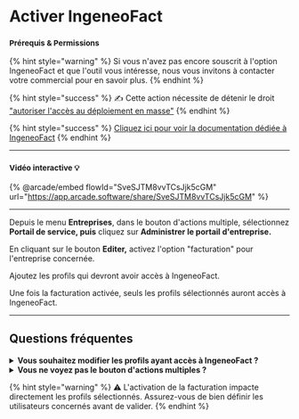 # Activer IngeneoFact

### <sup>**Prérequis & Permissions**</sup>

{% hint style="warning" %}
Si vous n'avez pas encore souscrit à l'option IngeneoFact et que l'outil vous intéresse, nous vous invitons à contacter votre commercial pour en savoir plus.
{% endhint %}

{% hint style="success" %}
✍️ Cette action nécessite de détenir le droit[ "autoriser l'accès au déploiement en masse"](detail-des-droits.md)
{% endhint %}

{% hint style="success" %}
[Cliquez ici pour voir la documentation dédiée à IngeneoFact](../ingeneofact/)
{% endhint %}

***

### <sup>Vidéo interactive 💡</sup>

{% @arcade/embed flowId="SveSJTM8vvTCsJjk5cGM" url="https://app.arcade.software/share/SveSJTM8vvTCsJjk5cGM" %}

***

Depuis le menu **Entreprises**, dans le bouton d'actions multiple, sélectionnez **Portail de service, puis** cliquez sur **Administrer le portail d'entreprise.**&#x20;

En cliquant sur le bouton **Editer,** activez l'option "facturation" pour l'entreprise concernée.

Ajoutez les profils qui devront avoir accès à IngeneoFact.&#x20;

Une fois la facturation activée, seuls les profils sélectionnés auront accès à IngeneoFact.

***

## Questions fréquentes

<details>

<summary><strong>Vous souhaitez modifier les profils ayant accès à IngeneoFact ?</strong></summary>

Retournez dans l'édition de l'entreprise concernée via **Entreprises** > **Actions multiples** > **Portail de service** > **Administrer le portail d'entreprise** pour ajuster les profils autorisés.

</details>

<details>

<summary><strong>Vous ne voyez pas le bouton d'actions multiples ?</strong></summary>

Vérifiez que vous disposez des permissions nécessaires pour administrer le portail d'entreprise. Contactez votre administrateur si besoin.

</details>

{% hint style="warning" %}
⚠️ L'activation de la facturation impacte directement les profils sélectionnés. Assurez-vous de bien définir les utilisateurs concernés avant de valider.
{% endhint %}
